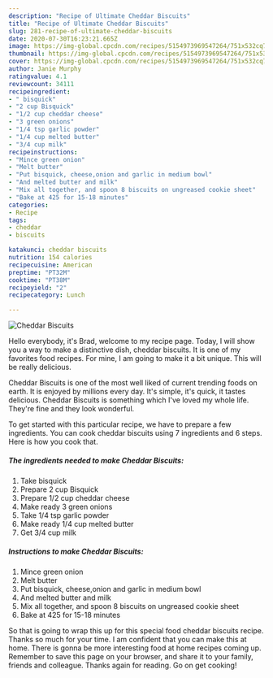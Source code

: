 ```yaml
---
description: "Recipe of Ultimate Cheddar Biscuits"
title: "Recipe of Ultimate Cheddar Biscuits"
slug: 281-recipe-of-ultimate-cheddar-biscuits
date: 2020-07-30T16:23:21.665Z
image: https://img-global.cpcdn.com/recipes/5154973969547264/751x532cq70/cheddar-biscuits-recipe-main-photo.jpg
thumbnail: https://img-global.cpcdn.com/recipes/5154973969547264/751x532cq70/cheddar-biscuits-recipe-main-photo.jpg
cover: https://img-global.cpcdn.com/recipes/5154973969547264/751x532cq70/cheddar-biscuits-recipe-main-photo.jpg
author: Janie Murphy
ratingvalue: 4.1
reviewcount: 34111
recipeingredient:
- " bisquick"
- "2 cup Bisquick"
- "1/2 cup cheddar cheese"
- "3 green onions"
- "1/4 tsp garlic powder"
- "1/4 cup melted butter"
- "3/4 cup milk"
recipeinstructions:
- "Mince green onion"
- "Melt butter"
- "Put bisquick, cheese,onion and garlic in medium bowl"
- "And melted butter and milk"
- "Mix all together, and spoon 8 biscuits on ungreased cookie sheet"
- "Bake at 425 for 15-18 minutes"
categories:
- Recipe
tags:
- cheddar
- biscuits

katakunci: cheddar biscuits 
nutrition: 154 calories
recipecuisine: American
preptime: "PT32M"
cooktime: "PT38M"
recipeyield: "2"
recipecategory: Lunch

---
```



![Cheddar Biscuits](https://img-global.cpcdn.com/recipes/5154973969547264/751x532cq70/cheddar-biscuits-recipe-main-photo.jpg)

Hello everybody, it's Brad, welcome to my recipe page. Today, I will show you a way to make a distinctive dish, cheddar biscuits. It is one of my favorites food recipes. For mine, I am going to make it a bit unique. This will be really delicious.

Cheddar Biscuits is one of the most well liked of current trending foods on earth. It is enjoyed by millions every day. It's simple, it's quick, it tastes delicious. Cheddar Biscuits is something which I've loved my whole life. They're fine and they look wonderful.




To get started with this particular recipe, we have to prepare a few ingredients. You can cook cheddar biscuits using 7 ingredients and 6 steps. Here is how you cook that.

<!--inarticleads1-->

##### The ingredients needed to make Cheddar Biscuits:

1. Take  bisquick
1. Prepare 2 cup Bisquick
1. Prepare 1/2 cup cheddar cheese
1. Make ready 3 green onions
1. Take 1/4 tsp garlic powder
1. Make ready 1/4 cup melted butter
1. Get 3/4 cup milk




<!--inarticleads2-->

##### Instructions to make Cheddar Biscuits:

1. Mince green onion
1. Melt butter
1. Put bisquick, cheese,onion and garlic in medium bowl
1. And melted butter and milk
1. Mix all together, and spoon 8 biscuits on ungreased cookie sheet
1. Bake at 425 for 15-18 minutes




So that is going to wrap this up for this special food cheddar biscuits recipe. Thanks so much for your time. I am confident that you can make this at home. There is gonna be more interesting food at home recipes coming up. Remember to save this page on your browser, and share it to your family, friends and colleague. Thanks again for reading. Go on get cooking!
